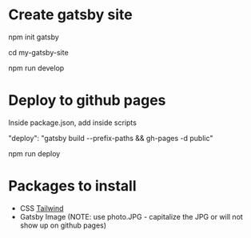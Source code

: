 # Create gatsby site

npm init gatsby

cd my-gatsby-site

npm run develop

# Deploy to github pages

Inside package.json, add inside scripts

"deploy": "gatsby build --prefix-paths && gh-pages -d public"

npm run deploy

# Packages to install

- CSS [Tailwind](https://tailwindcss.com/docs/guides/gatsby)
- Gatsby Image (NOTE: use photo.JPG - capitalize the JPG or will not show up on github pages)